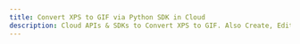 ---title: Convert XPS to GIF via Python SDK in Clouddescription: Cloud APIs & SDKs to Convert XPS to GIF. Also Create, Edit & Render Microsoft Word & OpenOffice documents in the Cloud.---